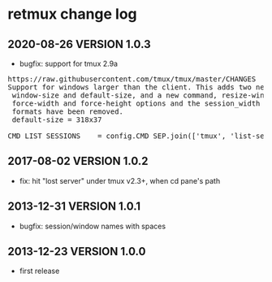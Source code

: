 # retmux change log

## 2020-08-26 VERSION 1.0.3
- bugfix: support for tmux 2.9a
<pre>
https://raw.githubusercontent.com/tmux/tmux/master/CHANGES
Support for windows larger than the client. This adds two new options,
 window-size and default-size, and a new command, resize-window. The
 force-width and force-height options and the session_width and session_height
 formats have been removed.
 default-size = 318x37

CMD_LIST_SESSIONS    = config.CMD_SEP.join(['tmux', 'list-sessions', '-F#S:=:(#{session_width},#{session_height}):=:#{session_attached}'])
</pre>

## 2017-08-02 VERSION 1.0.2
- fix: hit "lost server" under tmux v2.3+, when cd pane's path

## 2013-12-31 VERSION 1.0.1
- bugfix: session/window names with spaces

## 2013-12-23 VERSION 1.0.0       
- first release
